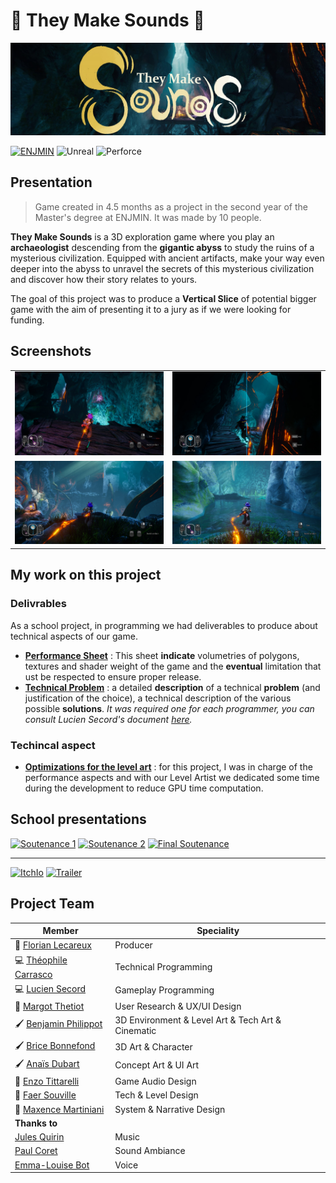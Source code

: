 # 🎒 They Make Sounds 🎒
![Cover](img/cover.jpg)

[![ENJMIN](https://img.shields.io/badge/%20ENJMIN-c1002a?style=for-the-badge)](https://enjmin.cnam.fr/)
![Unreal](https://img.shields.io/badge/Unreal-100000?style=for-the-badge&logo=unrealengine&logoColor=white)
![Perforce](https://img.shields.io/badge/Perforce-00aeef?style=for-the-badge&logo=perforce&logoColor=white)

## Presentation
> Game created in 4.5 months as a project in the second year of the Master's degree at ENJMIN. It was made by 10 people.
 
**They Make Sounds** is a 3D exploration game where you play an **archaeologist** descending from the **gigantic abyss** to study the ruins of a mysterious civilization. Equipped with ancient artifacts, make your way even deeper into the abyss to unravel the secrets of this mysterious civilization and discover how their story relates to yours.

The goal of this project was to produce a **Vertical Slice** of potential bigger game with the aim of presenting it to a jury as if we were looking for funding.


## Screenshots
 
|||
|-|-|
|![screenshot1](img/screenshot1.jpg)|![screenshot1](img/screenshot2.jpg)|
|![screenshot1](img/screenshot3.jpg)|![screenshot1](img/screenshot4.jpg)|

## My work on this project
### Delivrables
As a school project, in programming we had deliverables to produce about technical aspects of our game. 

- [**Performance Sheet**](/PerformanceSheet/Performance_Sheet.md) : This sheet **indicate** volumetries of polygons, textures and shader weight of the game and the **eventual** limitation that ust be respected to ensure proper release.
- [**Technical Problem**](/TechnicalProblem/Technical_Problem.md) : a detailed **description** of a technical **problem** (and justification of the choice), a technical description of the various possible **solutions**. *It was required one for each programmer, you can consult Lucien Secord's document [here](https://github.com/Lyrdinn/TheyMakeSounds).*

### Techincal aspect


- [**Optimizations for the level art**](Optimizations/Optimizations.md) : for this project, I was in charge of the performance aspects and with our Level Artist we dedicated some time during the development to reduce GPU time computation. 


## School presentations

[![Soutenance 1](https://img.shields.io/badge/1st_Presentation-ff0000?style=for-the-badge&logo=youtube)](https://www.youtube.com/live/HqyoqiGqPlU?feature=shared&t=252)
[![Soutenance 2](https://img.shields.io/badge/2nd_Presentation-ff0000?style=for-the-badge&logo=youtube)](https://www.youtube.com/live/ImBf_a6Llqo?feature=shared&t=21350)
[![Final Soutenance](https://img.shields.io/badge/Final_Presentation-ff0000?style=for-the-badge&logo=youtube)](https://www.youtube.com/live/364Ukb9DmFc?feature=shared&t=4016)

---

[![ItchIo](https://img.shields.io/badge/Itch.io-FA5C5C?style=for-the-badge&logo=itchdotio&logoColor=white)](https://theymakesounds.itch.io/they-make-sounds)
[![Trailer](https://img.shields.io/badge/Trailer-ff0000?style=for-the-badge&logo=youtube)](https://www.youtube.com/watch?v=-RXQFmPGzjY)


## Project Team

| Member  | Speciality  |
| ----- | - |
| 👔 [Florian Lecareux](https://www.lecareuxflorian.fr/)  | Producer                                          |
| 💻 [Théophile Carrasco](https://github.com/EyeCrown)    | Technical Programming                             |
| 💻 [Lucien Secord](https://github.com/Lyrdinn)          | Gameplay Programming                              |
| 🧠 [Margot Thetiot](https://margote.itch.io/)           | User Research & UX/UI Design                      |
| 🖌️ [Benjamin Philippot](https://benphi.artstation.com/) | 3D Environment & Level Art & Tech Art & Cinematic |
| 🖌️ [Brice Bonnefond](https://bryssbo.itch.io/)          | 3D Art & Character                                |
| 🖌️ [Anaïs Dubart](https://anaisd.artstation.com/)       | Concept Art & UI Art                              |
| 🎵 [Enzo Tittarelli](https://kygen-sondidier.itch.io/)  | Game Audio Design                                 |
| 🎲 [Faer Souville](https://faer.itch.io/)               | Tech & Level Design                               |
| 🎲 [Maxence Martiniani](https://dotsquare.itch.io/)     | System & Narrative Design                         |
| **Thanks to** |
| [Jules Quirin](https://cloudcastleaudio.itch.io/) | Music          |
| [Paul Coret](https://paul-coret.itch.io/)         | Sound Ambiance |
| [Emma-Louise Bot](https://malou76.itch.io/)       | Voice          |